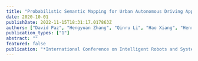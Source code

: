 ```yaml
---
title: "Probabilistic Semantic Mapping for Urban Autonomous Driving Applications"
date: 2020-10-01
publishDate: 2022-11-15T18:31:17.017863Z
authors: ["David Paz", "Hengyuan Zhang", "Qinru Li", "Hao Xiang", "Henrik I Christensen"]
publication_types: ["1"]
abstract: ""
featured: false
publication: "*International Conference on Intelligent Robots and Systems (IROS)*"
---
```


